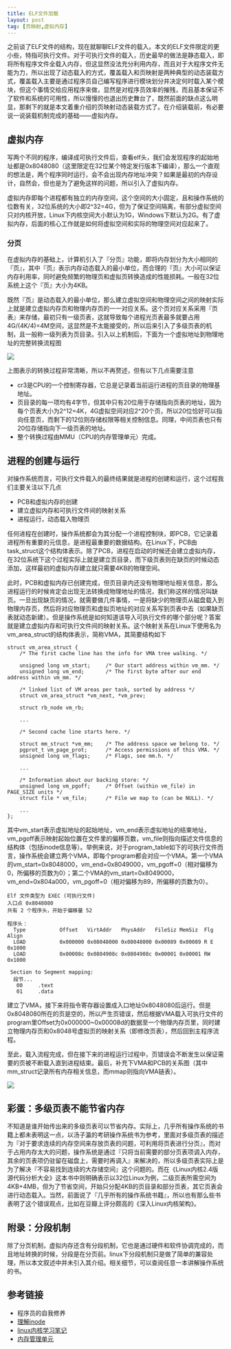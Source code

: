 ```yaml
---
title: ELF文件加载
layout: post
tag: [页映射,虚拟内存]
---
```


之前谈了ELF文件的结构，现在就聊聊ELF文件的载入。本文的ELF文件限定的更小些，特指可执行文件。对于可执行文件的载入，历史最早的做法是静态载入，即将所有程序文件全载入内存，但这显然没法充分利用内存，而且对于大程序文件无能为力，所以出现了动态载入的方式，覆盖载入和页映射是两种典型的动态装载方式，覆盖载入主要是通过程序员自己编写程序进行模块划分并决定何时载入某个模块，但这个事情交给应用程序来做，显然是对程序员效率的摧残，而且基本保证不了软件和系统的可用性，所以慢慢的也退出历史舞台了，既然前面的缺点这么明显，那剩下的就是本文着重介绍的页映射动态装载方式了。在介绍装载前，有必要说一说装载机制完成的基础——虚拟内存。

## 虚拟内存

写两个不同的程序，编译成可执行文件后，查看elf头，我们会发现程序的起始地址都是0x8048080（这里限定在32位某个特定发行版本下编译），那么一个直观的想法是，两个程序同时运行，会不会出现内存地址冲突？如果是最初的内存设计，自然会，但也是为了避免这样的问题，所以引入了虚拟内存。

虚拟内存即每个进程都有独立的内存空间，这个空间的大小固定，且和操作系统的位数有关，32位系统的大小即2^32=4G，但为了保证空间隔离，有部分虚拟空间只对内核开放，Linux下内核空间大小默认为1G，Windows下默认为2G。有了虚拟内存，后面的核心工作就是如何将虚拟空间和实际的物理空间对应起来了。

### 分页

在虚拟内存的基础上，计算机引入了『分页』功能，即将内存划分为大小相同的『页』，其中『页』表示内存动态载入的最小单位，而合理的『页』大小可以保证内存利用率，同时避免频繁的物理页和虚拟页转换造成的性能损耗。一般在32位系统上这个『页』大小为4KB。

既然『页』是动态载入的最小单位，那么建立虚拟空间和物理空间之间的映射实际上就是建立虚拟内存页和物理内存页的一一对应关系。这个页对应关系采用『页表』来存储，最初只有一级页表，这就导致每个进程光页表最多就要占用4G/(4K/4)=4M空间，这显然是不太能接受的，所以后来引入了多级页表的机制，且一般称一级列表为页目录。引入以上机制后，下面为一个虚拟地址到物理地址的完整转换流程图

![](/media/img/2014/page.jpg)

上图表示的转换过程非常清晰，所以不再赘述，但有以下几点需要注意

* cr3是CPU的一个控制寄存器，它总是记录着当前运行进程的页目录的物理基地址。
* 页目录的每一项均有4字节，但其中只有20位用于存储指向页表的地址，因为每个页表大小为2^12=4K，4G虚拟空间对应2^20个页，所以20位恰好可以指向任意页，而剩下的12位则存储权限等相关控制信息。同理，中间页表也只有20位存储指向下一级页表的地址。
* 整个转换过程由MMU（CPU的内存管理单元）完成。

## 进程的创建与运行

对操作系统而言，可执行文件载入的最终结果就是进程的创建和运行，这个过程我们主要关注以下几点

* PCB和虚拟内存的创建
* 建立虚拟内存和可执行文件间的映射关系
* 进程运行，动态载入物理页

任何进程在创建时，操作系统都会为其分配一个进程控制块，即PCB，它记录着进程所有重要的元信息，是进程最重要的数据结构。在Linux下，PCB由task_struct这个结构体表示。除了PCB，进程在启动的时候还会建立虚拟内存，在32位系统下这个过程实际上就是建立页目录，而下级页表则在缺页的时候动态添加，这样最初的虚拟内存建立就只需要4KB的物理空间。

此时，PCB和虚拟内存已创建完成，但页目录内还没有物理地址相关信息，那么进程运行的时候肯定会出现无法转换成物理地址的情况，我们称这样的情况叫缺页。一旦出现缺页的情况，就需要做几件事情，一是将缺少的物理页从磁盘载入到物理内存页，然后将对应物理页和虚拟页地址的对应关系写到页表中去（如果缺页表就动态新建）。但是操作系统是如何知道该导入可执行文件的哪个部分呢？答案就是建立虚拟内存和可执行文件间的映射关系。这个映射关系在Linux下使用名为vm_area_struct的结构体表示，简称VMA，其简要结构如下

~~~Text
struct vm_area_struct {
	/* The first cache line has the info for VMA tree walking. */

	unsigned long vm_start;		/* Our start address within vm_mm. */
	unsigned long vm_end;		/* The first byte after our end address within vm_mm. */

	/* linked list of VM areas per task, sorted by address */
	struct vm_area_struct *vm_next, *vm_prev;

	struct rb_node vm_rb;

	...

	/* Second cache line starts here. */

	struct mm_struct *vm_mm;	/* The address space we belong to. */
	pgprot_t vm_page_prot;		/* Access permissions of this VMA. */
	unsigned long vm_flags;		/* Flags, see mm.h. */

	...

	/* Information about our backing store: */
	unsigned long vm_pgoff;		/* Offset (within vm_file) in PAGE_SIZE units */
	struct file * vm_file;		/* File we map to (can be NULL). */
	
	...
};
~~~

其中vm_start表示虚拟地址的起始地址，vm_end表示虚拟地址的结束地址，vm_pgoff表示映射起始位置在文件里的偏移页数，vm_file则指向描述文件信息的结构体（包括inode信息等）。举例来说，对于program_table如下的可执行文件而言，操作系统会建立两个VMA，即每个program都会对应一个VMA。第一个VMA的vm_start=0x8048000，vm_end=0x8049000，vm_pgoff=0（相对偏移为0，所偏移的页数为0）；第二个VMA的vm_start=0x8049000，vm_end=0x804a000，vm_pgoff=0（相对偏移为89，所偏移的页数为0）。

~~~Text
Elf 文件类型为 EXEC (可执行文件)
入口点 0x8048080
共有 2 个程序头，开始于偏移量 52

程序头：
  Type           Offset   VirtAddr   PhysAddr   FileSiz MemSiz  Flg Align
  LOAD           0x000000 0x08048000 0x08048000 0x00089 0x00089 R E 0x1000
  LOAD           0x00008c 0x0804908c 0x0804908c 0x00001 0x00001 RW  0x1000

 Section to Segment mapping:
  段节...
   00     .text 
   01     .data 
~~~

建立了VMA，接下来将指令寄存器设置成入口地址0x8048080后运行。但是0x8048080所在的页是空的，所以产生页错误，然后根据VMA载入可执行文件的program里Offset为0x000000~0x00008d的数据至一个物理内存页里，同时建立物理内存页和0x8048号虚拟页的映射关系（即修改页表），然后回到主程序流程。

至此，载入流程完成，但在接下来的进程运行过程中，页错误会不断发生以保证需要的页被不断载入直到进程结束。最后，补充下VMA和PCB的关系图（其中mm_struct记录所有内存相关信息，而mmap则指向VMA链表）。

![](/media/img/2014/mmap.png)


## 彩蛋：多级页表不能节省内存

不知道是谁开始传出来的多级页表可以节省内存。实际上，几乎所有操作系统的书籍上都未表明这一点，以汤子瀛的考研操作系统书为参考，里面对多级页表的描述为『对于要求连续的内存空间来存放页表的问题，可利用将页表进行分页』，而对于占用内存太大的问题，操作系统是通过『只将当前需要的部分页表项调入内存，其余的页表项仍驻留在磁盘上，需要时再调入』来解决的，所以多级页表实际上是为了解决『不容易找到连续的大存储空间』这个问题的。而在《Linux内核2.4版源代码分析大全》这本书中则明确表示以32位Linux为例，二级页表所需空间为4KB+4MB，但为了节省空间，开始只分配4KB的页目录和部分页表，其它页表会进行动态载入。当然，前面说了『几乎所有的操作系统书籍』，所以也有那么些书表明了这个错误观点，比如在豆瓣上评分颇高的《深入Linux内核架构》。

## 附录：分段机制

除了分页机制，虚拟内存还含有分段机制，它也是通过硬件和软件协调完成的，而且地址转换的时候，分段是在分页前。linux下分段机制只是做了简单的兼容处理，所以本文叙述中并未引入其介绍。相关细节，可以查阅任意一本讲解操作系统的书。

## 参考链接

* 程序员的自我修养
* [理解inode](http://www.ruanyifeng.com/blog/2011/12/inode.html)
* [linux内核学习笔记](http://www.chongchonggou.com/g_440512512.html)
* [内存管理单元](https://zh.wikipedia.org/wiki/%E5%86%85%E5%AD%98%E7%AE%A1%E7%90%86%E5%8D%95%E5%85%83)